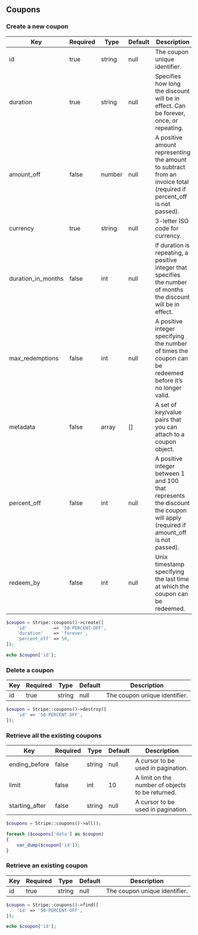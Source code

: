 ## Coupons

### Create a new coupon

Key                | Required | Type   | Default | Description
------------------ | -------- | ------ | ------- | -----------------------------
id                 | true     | string | null    | The coupon unique identifier.
duration           | true     | string | null    | Specifies how long the discount will be in effect. Can be forever, once, or repeating.
amount_off         | false    | number | null    | A positive amount representing the amount to subtract from an invoice total (required if percent_off is not passed).
currency           | true     | string | null    | 3-letter ISO code for currency.
duration_in_months | false    | int    | null    |  If duration is repeating, a positive integer that specifies the number of months the discount will be in effect.
max_redemptions    | false    | int    | null    | A positive integer specifying the number of times the coupon can be redeemed before it’s no longer valid.
metadata           | false    | array  | []      | A set of key/value pairs that you can attach to a coupon object.
percent_off        | false    | int    | null    | A positive integer between 1 and 100 that represents the discount the coupon will apply (required if amount_off is not passed).
redeem_by          | false    | int    | null    | Unix timestamp specifying the last time at which the coupon can be redeemed.

```php
$coupon = Stripe::coupons()->create([
	'id'          => '50-PERCENT-OFF',
	'duration'    => 'forever',
	'percent_off' => 50,
]);

echo $coupon['id'];
```

### Delete a coupon

Key | Required | Type   | Default | Description
--- | -------- | ------ | ------- | --------------------------------------------
id  | true     | string | null    | The coupon unique identifier.

```php
$coupon = Stripe::coupons()->destroy([
	'id' => '50-PERCENT-OFF',
]);
```

### Retrieve all the existing coupons

Key            | Required | Type   | Default | Description
-------------- | -------- | ------ | ------- | ---------------------------------
ending_before  | false    | string | null    | A cursor to be used in pagination.
limit          | false    | int    | 10      | A limit on the number of objects to be returned.
starting_after | false    | string | null    | A cursor to be used in pagination.

```php
$coupons = Stripe::coupons()->all();

foreach ($coupons['data'] as $coupon)
{
	var_dump($coupon['id']);
}
```

### Retrieve an existing coupon

Key | Required | Type   | Default | Description
--- | -------- | ------ | ------- | --------------------------------------------
id  | true     | string | null    | The coupon unique identifier.

```php
$coupon = Stripe::coupons()->find([
	'id' => '50-PERCENT-OFF',
]);

echo $coupon['id'];
```
